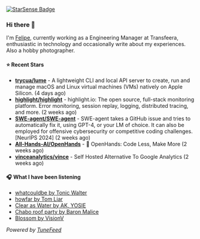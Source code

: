 <a href="https://starsense.app/developer-types" target="_blank"><img src="https://starsense.app/api/badge/?user=valtlfelipe" alt="StarSense Badge"></a>

### Hi there 👋

I'm [Felipe](https://felipevm.com), currently working as a Engineering Manager at Transfeera, enthusiastic in technology and occasionally write about my experiences. Also a hobby photographer.

#### ⭐ Recent Stars
- **[trycua/lume](https://github.com/trycua/lume)** - A lightweight CLI and local API server to create, run and manage macOS and Linux virtual machines (VMs) natively on Apple Silicon. (4 days ago)
- **[highlight/highlight](https://github.com/highlight/highlight)** - highlight.io: The open source, full-stack monitoring platform. Error monitoring, session replay, logging, distributed tracing, and more. (2 weeks ago)
- **[SWE-agent/SWE-agent](https://github.com/SWE-agent/SWE-agent)** - SWE-agent takes a GitHub issue and tries to automatically fix it, using GPT-4, or your LM of choice. It can also be employed for offensive cybersecurity or competitive coding challenges. [NeurIPS 2024]  (2 weeks ago)
- **[All-Hands-AI/OpenHands](https://github.com/All-Hands-AI/OpenHands)** - 🙌 OpenHands: Code Less, Make More (2 weeks ago)
- **[vinceanalytics/vince](https://github.com/vinceanalytics/vince)** - Self Hosted Alternative To Google Analytics (2 weeks ago)

#### 🎧 What I have been listening
- [whatcouldbe by Tonic Walter](https://open.spotify.com/track/7mDYG9GGbKeX5j3Y7hMuik)
- [howfar by Tom Liar](https://open.spotify.com/track/1NlGzqoEeQzkO0wynxuZ5Z)
- [Clear as Water by AK, YOSIE](https://open.spotify.com/track/0OaZHTmB08aPpFrP0FaaFW)
- [Chabo roof party by Baron Malice](https://open.spotify.com/track/5VYpujj2K9CVKEq1Ct8vFe)
- [Blossom by VisionV](https://open.spotify.com/track/5kAv0wk38BRqdMPbaGbKQe)

_Powered by [TuneFeed](https://tunefeed.app?ref=github.com)_


